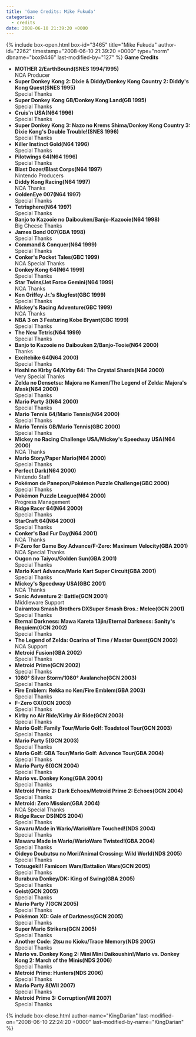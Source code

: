 ```yaml
---
title: 'Game Credits: Mike Fukuda'
categories:
  - credits
date: 2008-06-10 21:39:20 +0000
---
```

{% include box-open.html box-id="3465" title="Mike Fukuda" author-id="2262" timestamp="2008-06-10 21:39:20 +0000" type="norm" dbname="box9446" last-modified-by="127" %}
<b>Game Credits</b>
<UL>

<LI><b>MOTHER 2/EarthBound(SNES 1994/1995)</b><BR />
NOA Producer</LI>
<LI><b>Super Donkey Kong 2: Dixie & Diddy/Donkey Kong Country 2: Diddy's Kong Quest(SNES 1995)</b><BR />
Special Thanks</LI>
<LI><b>Super Donkey Kong GB/Donkey Kong Land(GB 1995)</b><BR />
Special Thanks</LI>
<LI><b>Cruis'n USA(N64 1996)</b><BR />
Special Thanks</LI>
<LI><b>Super Donkey Kong 3: Nazo no Krems Shima/Donkey Kong Country 3: Dixie Kong's Double Trouble!(SNES 1996)</b><BR />
Special Thanks</LI>
<LI><b>Killer Instinct Gold(N64 1996)</b><BR />
Special Thanks</LI>
<LI><b>Pilotwings 64(N64 1996)</b><BR />
Special Thanks</LI>
<LI><b>Blast Dozer/Blast Corps(N64 1997)</b><BR />
Nintendo Producers</LI>
<LI><b>Diddy Kong Racing(N64 1997)</b><BR />
NOA Thanks</LI>
<LI><b>GoldenEye 007(N64 1997)</b><BR />
Special Thanks</LI>
<LI><b>Tetrisphere(N64 1997)</b><BR />
Special Thanks</LI>
<LI><b>Banjo to Kazooie no Daibouken/Banjo-Kazooie(N64 1998)</b><BR />
Big Cheese Thanks</LI>
<LI><b>James Bond 007(GBA 1998)</b><BR />
Special Thanks</LI>
<LI><b>Command & Conquer(N64 1999)</b><BR />
Special Thanks</LI>
<LI><b>Conker's Pocket Tales(GBC 1999)</b><BR />
NOA Special Thanks</LI>
<LI><b>Donkey Kong 64(N64 1999)</b><BR />
Special Thanks</LI>
<LI><b>Star Twins/Jet Force Gemini(N64 1999)</b><BR />
NOA Thanks</LI>
<LI><b>Ken Griffey Jr.'s Slugfest(GBC 1999)</b><BR />
Special Thanks</LI>
<LI><b>Mickey's Racing Adventure(GBC 1999)</b><BR />
NOA Thanks</LI>
<LI><b>NBA 3 on 3 Featuring Kobe Bryant(GBC 1999)</b><BR />
Special Thanks</LI>
<LI><b>The New Tetris(N64 1999)</b><BR />
Special Thanks</LI>
<LI><b>Banjo to Kazooie no Daibouken 2/Banjo-Tooie(N64 2000)</b><BR />
Thanks</LI>
<LI><b>Excitebike 64(N64 2000)</b><BR />
Special Thanks</LI>
<LI><b>Hoshi no Kirby 64/Kirby 64: The Crystal Shards(N64 2000)</b><BR />
Very Special Thanks</LI>
<LI><b>Zelda no Densetsu: Majora no Kamen/The Legend of Zelda: Majora's Mask(N64 2000)</b><BR />
Special Thanks</LI>
<LI><b>Mario Party 3(N64 2000)</b><BR />
Special Thanks</LI>
<LI><b>Mario Tennis 64/Mario Tennis(N64 2000)</b><BR />
Special Thanks</LI>
<LI><b>Mario Tennis GB/Mario Tennis(GBC 2000)</b><BR />
Special Thanks</LI>
<LI><b>Mickey no Racing Challenge USA/Mickey's Speedway USA(N64 2000)</b><BR />
NOA Thanks</LI>
<LI><b>Mario Story/Paper Mario(N64 2000)</b><BR />
Special Thanks</LI>
<LI><b>Perfect Dark(N64 2000)</b><BR />
Nintendo Staff</LI>
<LI><b>Pokémon de Panepon/Pokémon Puzzle Challenge(GBC 2000)</b><BR />
Special Thanks</LI>
<LI><b>Pokémon Puzzle League(N64 2000)</b><BR />
Progress Management</LI>
<LI><b>Ridge Racer 64(N64 2000)</b><BR />
Special Thanks</LI>
<LI><b>StarCraft 64(N64 2000)</b><BR />
Special Thanks</LI>
<LI><b>Conker's Bad Fur Day(N64 2001)</b><BR />
NOA Thanks</LI>
<LI><b>F-Zero for Game Boy Advance/F-Zero: Maximum Velocity(GBA 2001)</b><BR />
NOA Special Thanks</LI>
<LI><b>Ougon no Taiyou/Golden Sun(GBA 2001)</b><BR />
Special Thanks</LI>
<LI><b>Mario Kart Advance/Mario Kart Super Circuit(GBA 2001)</b><BR />
Special Thanks</LI>
<LI><b>Mickey's Speedway USA(GBC 2001)</b><BR />
NOA Thanks</LI>
<LI><b>Sonic Adventure 2: Battle(GCN 2001)</b><BR />
Middleware Support</LI>
<LI><b>Dairantou Smash Brothers DXSuper Smash Bros.: Melee(GCN 2001)</b><BR />
Special Thanks</LI>
<LI><b>Eternal Darkness: Mawa Kareta 13jin/Eternal Darkness: Sanity's Requiem(GCN 2002)</b><BR />
Special Thanks</LI>
<LI><b>The Legend of Zelda: Ocarina of Time / Master Quest(GCN 2002)</b><BR />
NOA Support</LI>
<LI><b>Metroid Fusion(GBA 2002)</b><BR />
Special Thanks</LI>
<LI><b>Metroid Prime(GCN 2002)</b><BR />
Special Thanks</LI>
<LI><b>1080° Silver Storm/1080° Avalanche(GCN 2003)</b><BR />
Special Thanks</LI>
<LI><b>Fire Emblem: Rekka no Ken/Fire Emblem(GBA 2003)</b><BR />
Special Thanks</LI>
<LI><b>F-Zero GX(GCN 2003)</b><BR />
Special Thanks</LI>
<LI><b>Kirby no Air Ride/Kirby Air Ride(GCN 2003)</b><BR />
Special Thanks</LI>
<LI><b>Mario Golf: Family Tour/Mario Golf: Toadstool Tour(GCN 2003)</b><BR />
Special Thanks</LI>
<LI><b>Mario Party 5(GCN 2003)</b><BR />
Special Thanks</LI>
<LI><b>Mario Golf: GBA Tour/Mario Golf: Advance Tour(GBA 2004)</b><BR />
Special Thanks</LI>
<LI><b>Mario Party 6(GCN 2004)</b><BR />
Special Thanks</LI>
<LI><b>Mario vs. Donkey Kong(GBA 2004)</b><BR />
Special Thanks</LI>
<LI><b>Metroid Prime 2: Dark Echoes/Metroid Prime 2: Echoes(GCN 2004)</b><BR />
Special Thanks</LI>
<LI><b>Metroid: Zero Mission(GBA 2004)</b><BR />
NOA Special Thanks</LI>
<LI><b>Ridge Racer DS(NDS 2004)</b><BR />
Special Thanks</LI>
<LI><b>Sawaru Made in Wario/WarioWare Touched!(NDS 2004)</b><BR />
Special Thanks</LI>
<LI><b>Mawaru Made in Wario/WarioWare Twisted!(GBA 2004)</b><BR />
Special Thanks</LI>
<LI><b>Oideyo Doubutsu no Mori/Animal Crossing: Wild World(NDS 2005)</b><BR />
Special Thanks</LI>
<LI><b>Totsugeki!! Famicom Wars/Battalion Wars(GCN 2005)</b><BR />
Special Thanks</LI>
<LI><b>Burabura Donkey/DK: King of Swing(GBA 2005)</b><BR />
Special Thanks</LI>
<LI><b>Geist(GCN 2005)</b><BR />
Special Thanks</LI>
<LI><b>Mario Party 7(GCN 2005)</b><BR />
Special Thanks</LI>
<LI><b>Pokémon XD: Gale of Darkness(GCN 2005)</b><BR />
Special Thanks</LI>
<LI><b>Super Mario Strikers(GCN 2005)</b><BR />
Special Thanks</LI>
<LI><b>Another Code: 2tsu no Kioku/Trace Memory(NDS 2005)</b><BR />
Special Thanks</LI>
<LI><b>Mario vs. Donkey Kong 2: Mini Mini Daikoushin!/Mario vs. Donkey Kong 2: March of the Minis(NDS 2006)</b><BR />
Special Thanks</LI>
<LI><b>Metroid Prime: Hunters(NDS 2006)</b><BR />
Special Thanks</LI>
<LI><b>Mario Party 8(WII 2007)</b><BR />
Special Thanks</LI>
<LI><b>Metroid Prime 3: Corruption(WII 2007)</b><BR />
Special Thanks</LI>


</UL>
{% include box-close.html author-name="KingDarian" last-modified-on="2008-06-10 22:24:20 +0000" last-modified-by-name="KingDarian" %}
